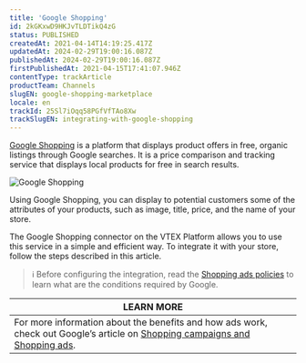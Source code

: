 ```yaml
---
title: 'Google Shopping'
id: 2kGKxwD9HKJvTLDTikQ4zG
status: PUBLISHED
createdAt: 2021-04-14T14:19:25.417Z
updatedAt: 2024-02-29T19:00:16.087Z
publishedAt: 2024-02-29T19:00:16.087Z
firstPublishedAt: 2021-04-15T17:41:07.946Z
contentType: trackArticle
productTeam: Channels
slugEN: google-shopping-marketplace
locale: en
trackId: 25Sl7iOqq58PGfVfTAo8Xw
trackSlugEN: integrating-with-google-shopping
---
```


[Google Shopping](https://shopping.google.com/) is a platform that displays product offers in free, organic listings through Google searches. It is a price comparison and tracking service that displays local products for free in search results.

![Google Shopping](//images.ctfassets.net/alneenqid6w5/4NP2qyti6VbXkuVSzAg5iH/93da7aae0e11388851c2d861817e73d5/logo_Google_shopping.png)

Using Google Shopping, you can display to potential customers some of the attributes of your products, such as image, title, price, and the name of your store.

The Google Shopping connector on the VTEX Platform allows you to use this service in a simple and efficient way. To integrate it with your store, follow the steps described in this article.

> ℹ️ Before configuring the integration, read the [ Shopping ads policies](https://support.google.com/google-ads/answer/6149970?hl=en) to learn what are the conditions required by Google.

| **LEARN MORE** |
| ---------- |
|For more information about the benefits and how ads work, check out Google’s article on [Shopping campaigns and Shopping ads](https://support.google.com/google-ads/answer/2454022).|
